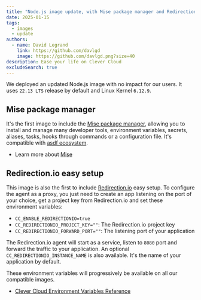 ```yaml
---
title: "Node.js image update, with Mise package manager and Redirection.io easy setup"
date: 2025-01-15
tags:
  - images
  - update
authors:
  - name: David Legrand
    link: https://github.com/davlgd
    image: https://github.com/davlgd.png?size=40
description: Ease your life on Clever Cloud
excludeSearch: true
---
```


We deployed an updated Node.js image with no impact for our users. It uses `22.13 LTS` release by default and Linux Kernel `6.12.9`.

## Mise package manager

It's the first image to include the [Mise package manager](https://mise.jdx.dev/), allowing you to install and manage many developer tools, environment variables, secrets, aliases, tasks, hooks through commands or a configuration file. It's compatible with [asdf ecosystem](https://mise.jdx.dev/dev-tools/comparison-to-asdf.html).

* Learn more about [Mise](https://mise.jdx.dev/)

## Redirection.io easy setup

This image is also the first to include [Redirection.io](https://redirection.io/) easy setup. To configure the agent as a proxy, you just need to create an app listening on the port of your choice, get a project key from Redirection.io and set these environment variables:

- `CC_ENABLE_REDIRECTIONIO=true`
- `CC_REDIRECTIONIO_PROJECT_KEY=""`: The Redirection.io project key
- `CC_REDIRECTIONIO_FORWARD_PORT=""`: The listening port of your application

The Redirection.io agent will start as a service, listen to `8080` port and forward the traffic to your application. An optional `CC_REDIRECTIONIO_INSTANCE_NAME` is also available. It's the name of your application by default.

These environment variables will progressively be available on all our compatible images.

- [Clever Cloud Environment Variables Reference](/doc/reference/reference-environment-variables/)
